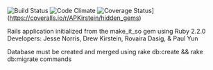 ![Build Status](https://codeship.com/projects/5375cd90-00b1-0133-c54a-46d3771abf46/status?branch=master)
![Code Climate](https://codeclimate.com/github/APKirstein/hidden_gems.png)
![Coverage Status](https://coveralls.io/repos/APKirstein/hidden_gems/badge.svg)](https://coveralls.io/r/APKirstein/hidden_gems)


Rails application initialized from the make_it_so gem using Ruby 2.2.0
Developers: Jesse Norris, Drew Kirstein, Rovaira Dasig, & Paul Yun

Database must be created and merged using rake db:create && rake db:migrate commands
